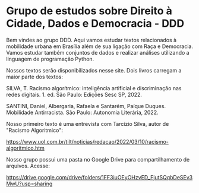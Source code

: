 # Grupo de estudos sobre Direito à Cidade, Dados e Democracia - DDD

Bem vindes ao grupo DDD. Aqui vamos estudar textos relacionados à mobilidade urbana em Brasília além de sua ligação com Raça e Democracia. Vamos estudar também conjuntos de dados e realizar análises utilizando a linguagem de programação Python.

Nossos textos serão disponibilizados nesse site. Dois livros carregam a maior parte dos textos:

SILVA, T. Racismo algorítmico: inteligência artificial e discriminação nas redes digitais. 1. ed. São Paulo: Edições Sesc SP, 2022.

SANTINI, Daniel, Albergaria, Rafaela e Santarém, Paíque Duques. Mobilidade Antirracista. São Paulo: Autonomia Literária, 2022.

Nosso primeiro texto é uma entrevista com Tarcízio Silva, autor de "Racismo Algoritmico":

https://www.uol.com.br/tilt/noticias/redacao/2022/03/10/racismo-algoritmico.htm 

Nosso grupo possui uma pasta no Google Drive para compartilhamento de arquivos. Acesse:

https://drive.google.com/drive/folders/1FF3iuOEyOHzvED_FjutSQqbDeSEv3MwU?usp=sharing
